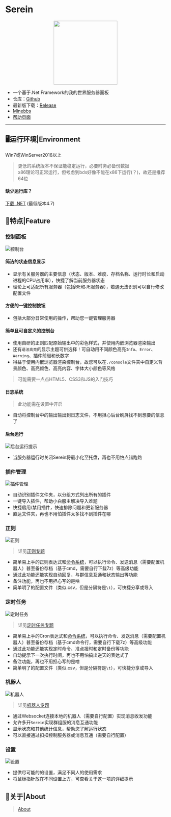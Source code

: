 ﻿# Serein  
<div style="text-align: center;">
<img src="Serein.png" style="image-rendering: pixelated;width:200px">

</div>

- 一个基于.Net Framework的我的世界服务器面板  
- 仓库：[Github](https://github.com/Zaitonn/Serein)
- 最新版下载：[Release](https://github.com/Zaitonn/Serein/releases/latest)
- [Minebbs](https://www.minebbs.com/resources/serein.4169/)
- [帮助页面](Help.md)


---
## 🖥运行环境|Environment
Win7或WinServer2016以上

> 更低的系统版本不保证能稳定运行，必要时务必备份数据  
> x86理论可正常运行，但考虑到bds好像不能在x86下运行(？)，故还是推荐64位

#### 缺少运行库？
[下载 .NET](https://dotnet.microsoft.com/zh-cn/download)  (最低版本4.7)

## 💖特点|Feature
### 控制面板
![控制台](imgs/console.png)
#### 简洁的状态信息显示
- 显示有关服务器的主要信息（状态、版本、难度、存档名称、运行时长和启动进程的CPU占用率），快捷了解当前服务器状态
- 理论上可适配所有服务器（包括BE和JE服务器），若遇无法识别可以自行修改配置文件

#### 方便的一键控制按钮
- 包括大部分日常使用的操作，帮助您一键管理服务器

#### 简单且可自定义的控制台
- 使用自研的正则匹配原始输出中的彩色样式，并使用内嵌浏览器渲染输出
- 还有`语法高亮`的显示主题可供选择！可自动用不同颜色高亮`Info`、`Error`、`Warning`、插件前缀和长数字
- 得益于使用内嵌浏览器渲染控制台，故您可以在`./console`文件夹中自定义背景颜色、高亮颜色、高亮内容、字体大小颜色等风格

  
> 可能需要一点点HTML5、CSS3和JS的入门技巧

#### 日志系统

> 此功能需在设置中开启

- 自动将控制台中的输出输出到日志文件，不用担心后台刷屏找不到想要的信息了

#### 后台运行
![后台运行提示](imgs/protect.png)
- 当服务器运行时关闭Serein将最小化至托盘，再也不用怕点错跑路

### 插件管理
![插件管理](imgs/plugin.png)
- 自动识别插件文件夹，以分组方式列出所有的插件
- 一键导入插件，帮助小白服主解决导入难题
- 快捷启用/禁用插件，快速排除问题和更新服务器
- 直达文件夹，再也不用怕插件太多找不到插件在哪
  
### 正则
![正则](imgs/regex.png)

> 详见[正则专题](Regex.md)


- 简单易上手的正则表达式和[命令系统](Command.md)，可以执行命令、发送消息（需要配置机器人）甚至备份存档（基于cmd，需要自行下载7z）等高级功能
- 通过此功能还能实现自动回复，与群信息互通和状态输出等功能
- 备注功能，再也不用担心写的是啥
- 简单明了的配置文件（类似.csv，但是分隔符是`\t`），可快捷分享或导入

### 定时任务
![定时任务](imgs/task.png)

> 详见[定时任务专题](Schedule.md)

- 简单易上手的Cron表达式和[命令系统](Command.md)，可以执行命令、发送消息（需要配置机器人）甚至备份存档（基于cmd命令行，需要自行下载7z）等高级功能
- 通过此功能还能实现定时命令、准点报时和定时备份等功能
- 自动提示下一次执行时间，再也不用怕搞出逆天的表达式了
- 备注功能，再也不用担心写的是啥
- 简单明了的配置文件（类似.csv，但是分隔符是`\t`），可快捷分享或导入

### 机器人
![机器人](imgs/bot.png)

> 详见[机器人专题](Bot.md)

- 通过Websocket连接本地的机器人（需要自行配置）实现消息收发功能
- 允许多开`Serein`实现群组服的消息互通功能
- 显示状态和其他统计信息，帮助您了解运行状态
- 可以直接通过扣扣控制服务器或消息互通（需要自行配置）

### 设置
![设置](imgs/setting.png)
- 提供尽可能的的设置，满足不同人的使用需求
- 将鼠标指针放在不同设置上方，可查看关于这一项的详细提示

## 📒关于|About
> [About](About.md)